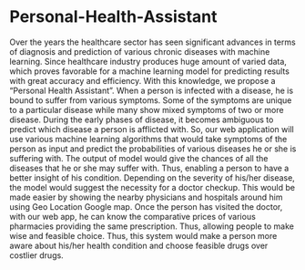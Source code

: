 # Personal-Health-Assistant

Over the years the healthcare sector has seen significant advances in terms of
diagnosis and prediction of various chronic diseases with machine learning. Since
healthcare industry produces huge amount of varied data, which proves favorable for
a machine learning model for predicting results with great accuracy and efficiency.
With this knowledge, we propose a “Personal Health Assistant”.
When a person is infected with a disease, he is bound to suffer from various
symptoms. Some of the symptoms are unique to a particular disease while many show
mixed symptoms of two or more disease. During the early phases of disease, it
becomes ambiguous to predict which disease a person is afflicted with. So, our web
application will use various machine learning algorithms that would take symptoms of
the person as input and predict the probabilities of various diseases he or she is
suffering with. The output of model would give the chances of all the diseases that he
or she may suffer with. Thus, enabling a person to have a better insight of his
condition.
Depending on the severity of his/her disease, the model would suggest the necessity
for a doctor checkup. This would be made easier by showing the nearby physicians
and hospitals around him using Geo Location Google map. Once the person has
visited the doctor, with our web app, he can know the comparative prices of various
pharmacies providing the same prescription. Thus, allowing people to make wise and
feasible choice.
Thus, this system would make a person more aware about his/her health condition and
choose feasible drugs over costlier drugs.


